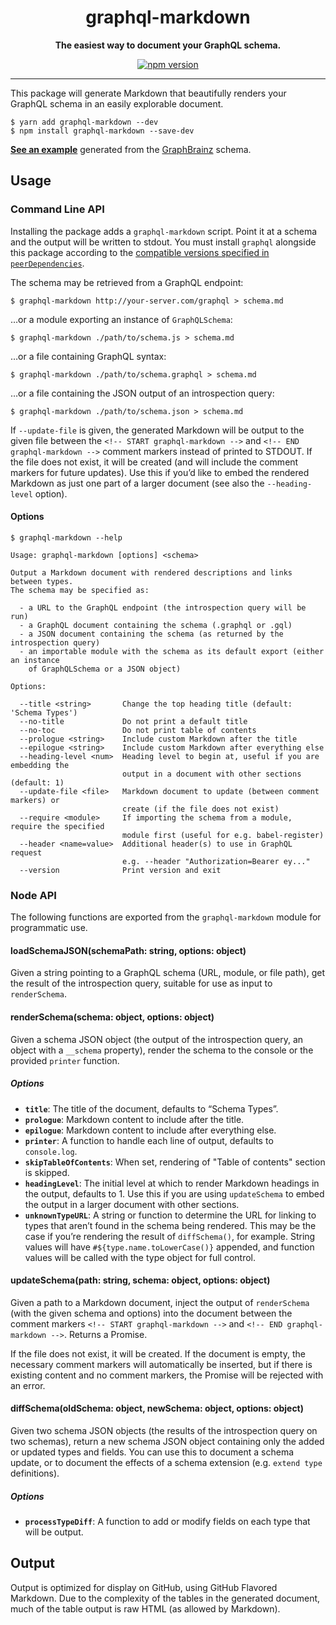 <div align="center">

# graphql-markdown

**The easiest way to document your GraphQL schema.**

[![npm version](https://img.shields.io/npm/v/graphql-markdown.svg)](https://www.npmjs.com/package/graphql-markdown)

</div>

---

This package will generate Markdown that beautifully renders your GraphQL schema
in an easily explorable document.

```console
$ yarn add graphql-markdown --dev
$ npm install graphql-markdown --save-dev
```

**[See an example][example]** generated from the [GraphBrainz][] schema.

## Usage

### Command Line API

Installing the package adds a `graphql-markdown` script. Point it at a schema
and the output will be written to stdout. You must install `graphql` alongside
this package according to the
[compatible versions specified in `peerDependencies`](./package.json).

The schema may be retrieved from a GraphQL endpoint:

```console
$ graphql-markdown http://your-server.com/graphql > schema.md
```

…or a module exporting an instance of `GraphQLSchema`:

```console
$ graphql-markdown ./path/to/schema.js > schema.md
```

…or a file containing GraphQL syntax:

```console
$ graphql-markdown ./path/to/schema.graphql > schema.md
```

…or a file containing the JSON output of an introspection query:

```console
$ graphql-markdown ./path/to/schema.json > schema.md
```

If `--update-file` is given, the generated Markdown will be output to the given
file between the `<!-- START graphql-markdown -->` and
`<!-- END graphql-markdown -->` comment markers instead of printed to STDOUT. If
the file does not exist, it will be created (and will include the comment
markers for future updates). Use this if you’d like to embed the rendered
Markdown as just one part of a larger document (see also the `--heading-level`
option).

#### Options

```console
$ graphql-markdown --help

Usage: graphql-markdown [options] <schema>

Output a Markdown document with rendered descriptions and links between types.
The schema may be specified as:

  - a URL to the GraphQL endpoint (the introspection query will be run)
  - a GraphQL document containing the schema (.graphql or .gql)
  - a JSON document containing the schema (as returned by the introspection query)
  - an importable module with the schema as its default export (either an instance
    of GraphQLSchema or a JSON object)

Options:

  --title <string>       Change the top heading title (default: 'Schema Types')
  --no-title             Do not print a default title
  --no-toc               Do not print table of contents
  --prologue <string>    Include custom Markdown after the title
  --epilogue <string>    Include custom Markdown after everything else
  --heading-level <num>  Heading level to begin at, useful if you are embedding the
                         output in a document with other sections (default: 1)
  --update-file <file>   Markdown document to update (between comment markers) or
                         create (if the file does not exist)
  --require <module>     If importing the schema from a module, require the specified
                         module first (useful for e.g. babel-register)
  --header <name=value>  Additional header(s) to use in GraphQL request
                         e.g. --header "Authorization=Bearer ey..."
  --version              Print version and exit
```

### Node API

The following functions are exported from the `graphql-markdown` module for
programmatic use.

#### loadSchemaJSON(schemaPath: string, options: object)

Given a string pointing to a GraphQL schema (URL, module, or file path), get the
result of the introspection query, suitable for use as input to `renderSchema`.

#### renderSchema(schema: object, options: object)

Given a schema JSON object (the output of the introspection query, an object
with a `__schema` property), render the schema to the console or the provided
`printer` function.

##### Options

- **`title`**: The title of the document, defaults to “Schema Types”.
- **`prologue`**: Markdown content to include after the title.
- **`epilogue`**: Markdown content to include after everything else.
- **`printer`**: A function to handle each line of output, defaults to
  `console.log`.
- **`skipTableOfContents`**: When set, rendering of "Table of contents" section
  is skipped.
- **`headingLevel`**: The initial level at which to render Markdown headings in
  the output, defaults to 1. Use this if you are using `updateSchema` to embed
  the output in a larger document with other sections.
- **`unknownTypeURL`**: A string or function to determine the URL for linking to
  types that aren’t found in the schema being rendered. This may be the case if
  you’re rendering the result of `diffSchema()`, for example. String values will
  have `#${type.name.toLowerCase()}` appended, and function values will be
  called with the type object for full control.

#### updateSchema(path: string, schema: object, options: object)

Given a path to a Markdown document, inject the output of `renderSchema` (with
the given schema and options) into the document between the comment markers
`<!-- START graphql-markdown -->` and `<!-- END graphql-markdown -->`. Returns a
Promise.

If the file does not exist, it will be created. If the document is empty, the
necessary comment markers will automatically be inserted, but if there is
existing content and no comment markers, the Promise will be rejected with an
error.

#### diffSchema(oldSchema: object, newSchema: object, options: object)

Given two schema JSON objects (the results of the introspection query on two
schemas), return a new schema JSON object containing only the added or updated
types and fields. You can use this to document a schema update, or to document
the effects of a schema extension (e.g. `extend type` definitions).

##### Options

- **`processTypeDiff`**: A function to add or modify fields on each type that
  will be output.

## Output

Output is optimized for display on GitHub, using GitHub Flavored Markdown. Due
to the complexity of the tables in the generated document, much of the table
output is raw HTML (as allowed by Markdown).

[example]: https://github.com/exogen/graphbrainz/blob/master/docs/types.md
[graphbrainz]: https://github.com/exogen/graphbrainz
